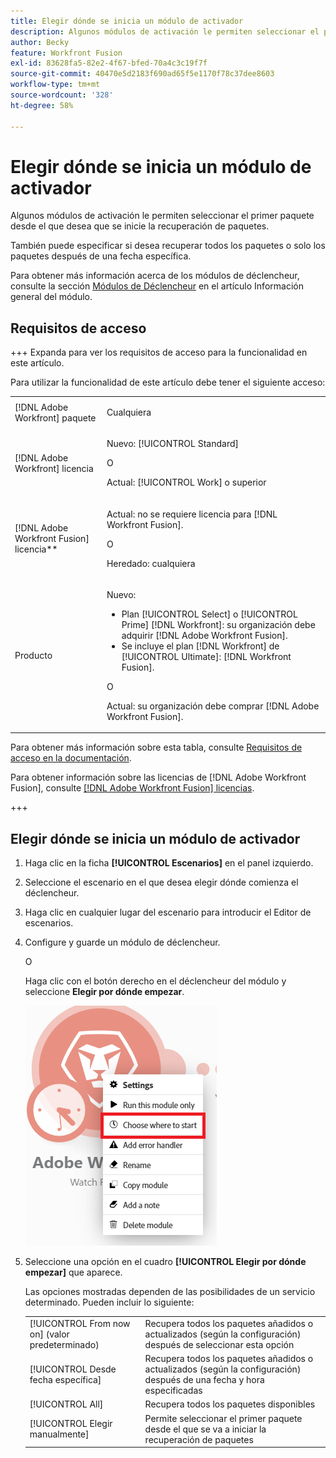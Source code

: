 ```yaml
---
title: Elegir dónde se inicia un módulo de activador
description: Algunos módulos de activación le permiten seleccionar el primer paquete desde el que desea que se inicie la recuperación de paquetes.
author: Becky
feature: Workfront Fusion
exl-id: 83628fa5-82e2-4f67-bfed-70a4c3c19f7f
source-git-commit: 40470e5d2183f690ad65f5e1170f78c37dee8603
workflow-type: tm+mt
source-wordcount: '328'
ht-degree: 58%

---
```


# Elegir dónde se inicia un módulo de activador

Algunos módulos de activación le permiten seleccionar el primer paquete desde el que desea que se inicie la recuperación de paquetes.

También puede especificar si desea recuperar todos los paquetes o solo los paquetes después de una fecha específica.

Para obtener más información acerca de los módulos de déclencheur, consulte la sección [Módulos de Déclencheur](/help/workfront-fusion/get-started-with-fusion/understand-fusion/module-overview.md#trigger-modules) en el artículo Información general del módulo.

## Requisitos de acceso

+++ Expanda para ver los requisitos de acceso para la funcionalidad en este artículo.

Para utilizar la funcionalidad de este artículo debe tener el siguiente acceso:

<table style="table-layout:auto">
 <col> 
 <col> 
 <tbody> 
  <tr> 
   <td role="rowheader">[!DNL Adobe Workfront] paquete</td> 
   <td> <p>Cualquiera</p> </td> 
  </tr> 
  <tr data-mc-conditions=""> 
   <td role="rowheader">[!DNL Adobe Workfront] licencia</td> 
   <td> <p>Nuevo: [!UICONTROL Standard]</p><p>O</p><p>Actual: [!UICONTROL Work] o superior</p> </td> 
  </tr> 
  <tr> 
   <td role="rowheader">[!DNL Adobe Workfront Fusion] licencia**</td> 
   <td>
   <p>Actual: no se requiere licencia para [!DNL Workfront Fusion].</p>
   <p>O</p>
   <p>Heredado: cualquiera </p>
   </td> 
  </tr> 
  <tr> 
   <td role="rowheader">Producto</td> 
   <td>
   <p>Nuevo:</p> <ul><li>Plan [!UICONTROL Select] o [!UICONTROL Prime] [!DNL Workfront]: su organización debe adquirir [!DNL Adobe Workfront Fusion].</li><li>Se incluye el plan [!DNL Workfront] de [!UICONTROL Ultimate]: [!DNL Workfront Fusion].</li></ul>
   <p>O</p>
   <p>Actual: su organización debe comprar [!DNL Adobe Workfront Fusion].</p>
   </td> 
  </tr>
 </tbody> 
</table>

Para obtener más información sobre esta tabla, consulte [Requisitos de acceso en la documentación](/help/workfront-fusion/references/licenses-and-roles/access-level-requirements-in-documentation.md).

Para obtener información sobre las licencias de [!DNL Adobe Workfront Fusion], consulte [[!DNL Adobe Workfront Fusion] licencias](/help/workfront-fusion/set-up-and-manage-workfront-fusion/licensing-operations-overview/license-automation-vs-integration.md).

+++

## Elegir dónde se inicia un módulo de activador

1. Haga clic en la ficha **[!UICONTROL Escenarios]** en el panel izquierdo.
1. Seleccione el escenario en el que desea elegir dónde comienza el déclencheur.
1. Haga clic en cualquier lugar del escenario para introducir el Editor de escenarios.
1. Configure y guarde un módulo de déclencheur.

   O

   Haga clic con el botón derecho en el déclencheur del módulo y seleccione **Elegir por dónde empezar**.

   ![Elija por dónde empezar](assets/choose-where-to-start.png)

1. Seleccione una opción en el cuadro **[!UICONTROL Elegir por dónde empezar]** que aparece.

   Las opciones mostradas dependen de las posibilidades de un servicio determinado. Pueden incluir lo siguiente:

   <table style="table-layout:auto">
    <col> 
    <col> 
    <tbody>
    <tr>
    <td>[!UICONTROL From now on] (valor predeterminado)</td>
    <td>Recupera todos los paquetes añadidos o actualizados (según la configuración) después de seleccionar esta opción</td>
    </tr>
     <tr>
    <td>[!UICONTROL Desde fecha específica]</td>
    <td>Recupera todos los paquetes añadidos o actualizados (según la configuración) después de una fecha y hora especificadas</td>
      </tr>
      <tr>
    <td>[!UICONTROL All]</td>
    <td>Recupera todos los paquetes disponibles</td>
     </tr>
      <tr>
    <td>[!UICONTROL Elegir manualmente]</td>
    <td>Permite seleccionar el primer paquete desde el que se va a iniciar la recuperación de paquetes</td>
     </tr>
     </tbody>
   </table>
